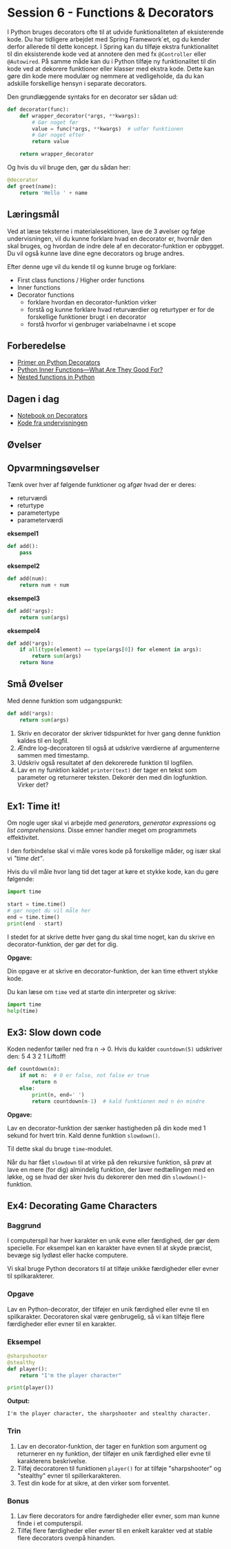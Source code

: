 # Session 6 - Functions & Decorators

I Python bruges decorators ofte til at udvide funktionaliteten af eksisterende kode. Du har tidligere arbejdet med Spring Framework´et, og du kender derfor allerede til dette koncept. I Spring kan du tilføje ekstra funktionalitet til din eksisterende kode ved at annotere den med fx `@Controller` eller `@Autowired`. På samme måde kan du i Python tilføje ny funktionalitet til din kode ved at dekorere funktioner eller klasser med ekstra kode. Dette kan gøre din kode mere modulær og nemmere at vedligeholde, da du kan adskille forskellige hensyn i separate decorators.

Den grundlæggende syntaks for en decorator ser sådan ud:

```python
def decorator(func):
    def wrapper_decorator(*args, **kwargs):
        # Gør noget før
        value = func(*args, **kwargs)  # udfør funktionen
        # Gør noget efter
        return value

    return wrapper_decorator
```

Og hvis du vil bruge den, gør du sådan her:

```python
@decorator
def greet(name):
    return 'Hello ' + name
```

## Læringsmål

Ved at læse teksterne i materialesektionen, lave de 3 øvelser og følge undervisningen, vil du kunne forklare hvad en decorator er, hvornår den skal bruges, og hvordan de indre dele af en decorator-funktion er opbygget. Du vil også kunne lave dine egne decorators og bruge andres.

Efter denne uge vil du kende til og kunne bruge og forklare:

- First class functions / Higher order functions
- Inner functions
- Decorator functions
  - forklare hvordan en decorator-funktion virker
  - forstå og kunne forklare hvad returværdier og returtyper er for de forskellige funktioner brugt i en decorator
  - forstå hvorfor vi genbruger variabelnavne i et scope

## Forberedelse
- [Primer on Python Decorators](https://realpython.com/primer-on-python-decorators/)
- [Python Inner Functions—What Are They Good For?](https://realpython.com/inner-functions-what-are-they-good-for/)
- [Nested functions in Python](https://www.pythonmorsels.com/nested-functions/)

## Dagen i dag
- [Notebook on Decorators](Decorators.ipynb)
- [Kode fra undervisningen](kode_fra_undervisningen.ipynb)

## Øvelser

## Opvarmningsøvelser

Tænk over hver af følgende funktioner og afgør hvad der er deres:

- returværdi
- returtype
- parametertype
- parameterværdi

**eksempel1**

```python
def add():
    pass
```

**eksempel2**

```python
def add(num):
    return num + num
```

**eksempel3**

```python
def add(*args):
    return sum(args)
```

**eksempel4**

```python
def add(*args):
    if all(type(element) == type(args[0]) for element in args):
        return sum(args)
    return None
```

## Små Øvelser


Med denne funktion som udgangspunkt:

```python
def add(*args):
    return sum(args)
```

1. Skriv en decorator der skriver tidspunktet for hver gang denne funktion kaldes til en logfil.
2. Ændre log-decoratoren til også at udskrive værdierne af argumenterne sammen med timestamp.
3. Udskriv også resultatet af den dekorerede funktion til logfilen.
4. Lav en ny funktion kaldet `printer(text)` der tager en tekst som parameter og returnerer teksten. Dekorér den med din logfunktion. Virker det?

## Ex1: Time it!


Om nogle uger skal vi arbejde med *generators*, *generator expressions* og *list comprehensions*. Disse emner handler meget om programmets effektivitet.

I den forbindelse skal vi måle vores kode på forskellige måder, og især skal vi *"time det"*.

Hvis du vil måle hvor lang tid det tager at køre et stykke kode, kan du gøre følgende:

```python
import time

start = time.time()
# gør noget du vil måle her
end = time.time()
print(end - start)
```

I stedet for at skrive dette hver gang du skal time noget, kan du skrive en decorator-funktion, der gør det for dig.

**Opgave:**

Din opgave er at skrive en decorator-funktion, der kan time ethvert stykke kode.

Du kan læse om `time` ved at starte din interpreter og skrive:

```python
import time
help(time)
```

## Ex3: Slow down code


Koden nedenfor tæller ned fra n -> 0. Hvis du kalder `countdown(5)` udskriver den: 5 4 3 2 1 Liftoff!

```python
def countdown(n):
    if not n:  # 0 er false, not false er true
        return n
    else:
        print(n, end=' ')
        return countdown(n-1)  # kald funktionen med n én mindre
```

**Opgave:**

Lav en decorator-funktion der sænker hastigheden på din kode med 1 sekund for hvert trin. Kald denne funktion `slowdown()`.

Til dette skal du bruge `time`-modulet.

Når du har fået `slowdown` til at virke på den rekursive funktion, så prøv at lave en mere (for dig) almindelig funktion, der laver nedtællingen med en løkke, og se hvad der sker hvis du dekorerer den med din `slowdown()`-funktion.

## Ex4: Decorating Game Characters

### Baggrund

I computerspil har hver karakter en unik evne eller færdighed, der gør dem specielle. For eksempel kan en karakter have evnen til at skyde præcist, bevæge sig lydløst eller hacke computere.

Vi skal bruge Python decorators til at tilføje unikke færdigheder eller evner til spilkarakterer.

### Opgave

Lav en Python-decorator, der tilføjer en unik færdighed eller evne til en spilkarakter. Decoratoren skal være genbrugelig, så vi kan tilføje flere færdigheder eller evner til en karakter.

### Eksempel

```python
@sharpshooter
@stealthy
def player():
    return "I'm the player character"

print(player())
```

**Output:**

```
I'm the player character, the sharpshooter and stealthy character.
```

### Trin

1. Lav en decorator-funktion, der tager en funktion som argument og returnerer en ny funktion, der tilføjer en unik færdighed eller evne til karakterens beskrivelse.
2. Tilføj decoratoren til funktionen `player()` for at tilføje "sharpshooter" og "stealthy" evner til spillerkarakteren.
3. Test din kode for at sikre, at den virker som forventet.

### Bonus

1. Lav flere decorators for andre færdigheder eller evner, som man kunne finde i et computerspil.
2. Tilføj flere færdigheder eller evner til en enkelt karakter ved at stable flere decorators ovenpå hinanden.


<!--
## Materialer



- [Øvelser](exercises.md)
-->
<!--
- [Code examples from teachings](https://github.com/python-elective-kea/spring2023-code-examples-from-teachings/tree/master/ses6) 
-->